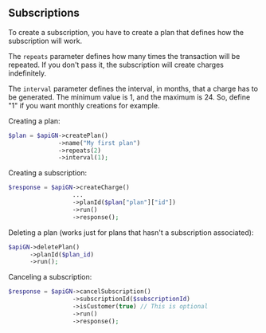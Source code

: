 ## Subscriptions ##

To create a subscription, you have to create a plan that defines how the subscription will work.

The `repeats` parameter defines how many times the transaction will be repeated. If you don't pass it, the subscription will create charges indefinitely.

The `interval` parameter defines the interval, in months, that a charge has to be generated. The minimum value is 1, and the maximum is 24. So, define "1" if you want monthly creations for example.

Creating a plan:
```php
$plan = $apiGN->createPlan()
      		  ->name("My first plan")
      		  ->repeats(2)
      		  ->interval(1);
```


Creating a subscription:
```php
$response = $apiGN->createCharge()
                  ...
                  ->planId($plan["plan"]["id"])
                  ->run()
                  ->response();
```

Deleting a plan (works just for plans that hasn't a subscription associated):
```php
$apiGN->deletePlan()
	  ->planId($plan_id)	
      ->run();
```

Canceling a subscription:
```php
$response = $apiGN->cancelSubscription()
                  ->subscriptionId($subscriptionId)
                  ->isCustomer(true) // This is optional
                  ->run()
                  ->response();
```
